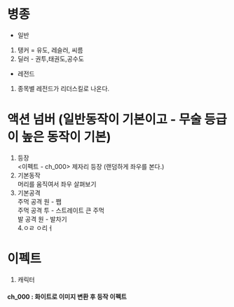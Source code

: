 # 병종
- 일반
1) 탱커 = 유도, 레슬러, 씨름
2) 딜러 - 권투,태권도,공수도
- 레전드
1) 종목별 레전드가 리더스킬로 나온다.

# 액션 넘버 (일반동작이 기본이고 - 무술 등급이 높은 동작이 기본)
1. 등장<br>
<이펙트 - ch_000> 제자리 등장 (랜덤하게 좌우를 본다.)<br>
2. 기본동작<br>
머리를 움직여서 좌우 살펴보기<br>
3. 기본공격<br>
주먹 공격 원 - 쨉<br>
주먹 공격 투 - 스트레이트 큰 주먹<br>
발 공격 원 - 발차기<br>
4.ㅇㄹ
ㅇ리ㅓ


# 이펙트
1. 캐릭터
#### ch_000 : 화이트로 이미지 변환 후 등작 이펙트 
